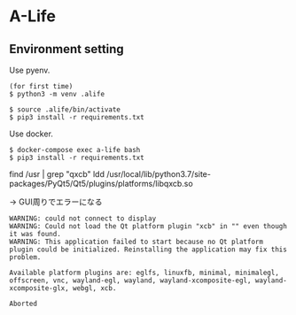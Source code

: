 # A-Life

## Environment setting

Use pyenv.  

```
(for first time) 
$ python3 -m venv .alife

$ source .alife/bin/activate
$ pip3 install -r requirements.txt
```

Use docker.  

```
$ docker-compose exec a-life bash
$ pip3 install -r requirements.txt
```

find /usr | grep "qxcb"
ldd /usr/local/lib/python3.7/site-packages/PyQt5/Qt5/plugins/platforms/libqxcb.so

-> GUI周りでエラーになる
```
WARNING: could not connect to display 
WARNING: Could not load the Qt platform plugin "xcb" in "" even though it was found.
WARNING: This application failed to start because no Qt platform plugin could be initialized. Reinstalling the application may fix this problem.

Available platform plugins are: eglfs, linuxfb, minimal, minimalegl, offscreen, vnc, wayland-egl, wayland, wayland-xcomposite-egl, wayland-xcomposite-glx, webgl, xcb.

Aborted
```